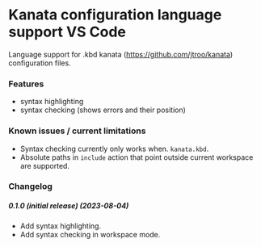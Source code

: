 # Kanata configuration language support VS Code

Language support for .kbd kanata (https://github.com/jtroo/kanata) configuration files.

### Features

- syntax highlighting
- syntax checking (shows errors and their position)

### Known issues / current limitations

- Syntax checking currently only works when.  `kanata.kbd`.
- Absolute paths in `include` action that point outside current workspace are supported.

### Changelog

##### 0.1.0 (initial release) (2023-08-04)

- Add syntax highlighting.
- Add syntax checking in workspace mode.